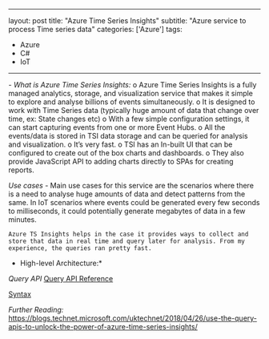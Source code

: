 
---
layout: post
title: "Azure Time Series Insights"
subtitle: "Azure service to process Time series data"
categories: ['Azure']
tags:
 - Azure
 - C#
 - IoT
---

*- What is Azure Time Series Insights:*
    o    Azure Time Series Insights is a fully managed analytics, storage, and visualization service that makes it simple to explore and analyse billions of events simultaneously.
    o    It is designed to work with Time Series data (typically huge amount of data that change over time, ex: State changes etc)
    o    With a few simple configuration settings, it can start capturing events from one or more Event Hubs.
    o    All the events/data is stored in TSI data storage and can be queried for analysis and visualization.
    o    It’s very fast.
    o    TSI has an In-built UI that can be configured to create out of the box charts and dashboards. 
    o   They also provide JavaScript API to adding charts directly to SPAs for creating reports.

*Use cases*
    - Main use cases for this service are the scenarios where there is a need to analyse huge amounts of data and detect patterns from the same. In IoT scenarios where events could be generated every few seconds to milliseconds, it could potentially generate megabytes of data in a few minutes.

    Azure TS Insights helps in the case it provides ways to collect and store that data in real time and query later for analysis. From my experience, the queries ran pretty fast.
* High-level Architecture:*

*Query API*
   [Query API Reference](https://docs.microsoft.com/en-us/rest/api/time-series-insights/time-series-insights-reference-queryapi)

   [Syntax](https://docs.microsoft.com/en-us/rest/api/time-series-insights/time-series-insights-reference-query-syntax)

*Further Reading:*
    https://blogs.technet.microsoft.com/uktechnet/2018/04/26/use-the-query-apis-to-unlock-the-power-of-azure-time-series-insights/


